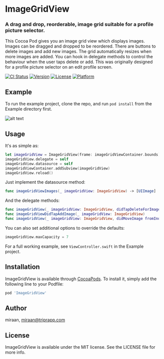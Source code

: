 # ImageGridView

### A drag and drop, reorderable, image grid suitable for a profile picture selector.

This Cocoa Pod gives you an image grid view which displays images. Images can be dragged and dropped to be reordered. There are buttons to delete images and add new images. The grid automatically resizes when more images are added. You can hook in delegate methods to control the behaviour when the user taps delete or add. This was originally designed for a profile picture selector on an edit profile screen.

[![CI Status](http://img.shields.io/travis/miraan/ImageGridView.svg?style=flat)](https://travis-ci.org/miraan/ImageGridView)
[![Version](https://img.shields.io/cocoapods/v/ImageGridView.svg?style=flat)](http://cocoapods.org/pods/ImageGridView)
[![License](https://img.shields.io/cocoapods/l/ImageGridView.svg?style=flat)](http://cocoapods.org/pods/ImageGridView)
[![Platform](https://img.shields.io/cocoapods/p/ImageGridView.svg?style=flat)](http://cocoapods.org/pods/ImageGridView)

## Example

To run the example project, clone the repo, and run `pod install` from the Example directory first.

![alt text](https://github.com/miraan/ImageGridView/blob/master/Example/recording.gif "Drag and drop images, add and delete.")

## Usage

It's as simple as:

```swift
let imageGridView = ImageGridView(frame: imageGridViewContainer.bounds)
imageGridView.delegate = self
imageGridView.datasource = self
imageGridViewContainer.addSubview(imageGridView)
imageGridView.reload()
```

Just implement the datasource method:

```swift
func imageGridViewImages(_ imageGridView: ImageGridView) -> [UIImage]
```

And the delegate methods:

```swift
func imageGridView(_ imageGridView: ImageGridView, didTapDeleteForImage index: Int)
func imageGridViewDidTapAddImage(_ imageGridView: ImageGridView)
func imageGridView(_ imageGridView: ImageGridView, didMoveImage fromIndex: Int, toIndex: Int)
```

You can also set additional options to override the defaults:

```swift
imageGridView.maxCapacity = 7
```

For a full working example, see `ViewController.swift` in the Example project.

## Installation

ImageGridView is available through [CocoaPods](http://cocoapods.org). To install
it, simply add the following line to your Podfile:

```ruby
pod 'ImageGridView'
```

## Author

miraan, miraan@triprapp.com

## License

ImageGridView is available under the MIT license. See the LICENSE file for more info.
